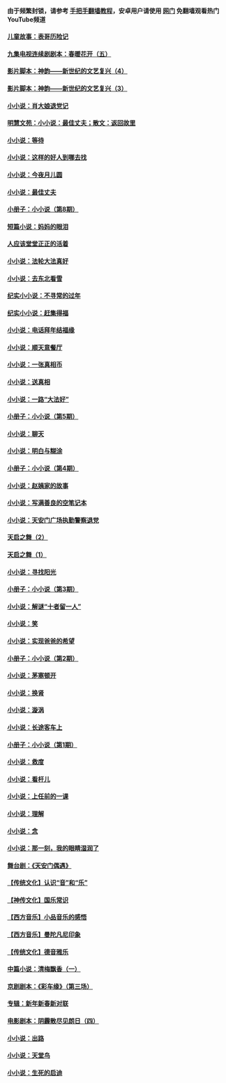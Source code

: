 #### 由于频繁封锁，请参考 [手把手翻墙教程](https://github.com/gfw-breaker/guides/wiki/)，安卓用户请使用 [网门](https://github.com/gfw-breaker/nogfw/blob/master/dl.md?t=07120500) 免翻墙观看热门YouTube频道 

#### [儿童故事：表哥历险记](../pages/328/383535.md?t=07120500) 

#### [九集电视连续剧剧本：春暖花开（五）](../pages/328/275919.md?t=07120500) 

#### [影片脚本：神韵——新世纪的文艺复兴（4）](../pages/328/266089.md?t=07120500) 

#### [影片脚本：神韵——新世纪的文艺复兴（3）](../pages/328/266087.md?t=07120500) 

#### [小小说：肖大娘退党记](../pages/328/239807.md?t=07120500) 

#### [明慧文苑：小小说：最佳丈夫；散文：返回故里](../pages/328/3439.md?t=07120500) 

#### [小小说：等待](../pages/328/223927.md?t=07120500) 

#### [小小说：这样的好人到哪去找](../pages/328/209396.md?t=07120500) 

#### [小小说：今夜月儿圆](../pages/328/193588.md?t=07120500) 

#### [小小说：最佳丈夫](../pages/328/190938.md?t=07120500) 

#### [小册子：小小说（第8期）](../pages/328/188202.md?t=07120500) 

#### [短篇小说：妈妈的眼泪](../pages/328/187712.md?t=07120500) 

#### [人应该堂堂正正的活着](../pages/328/182430.md?t=07120500) 

#### [小小说：法轮大法真好](../pages/328/174669.md?t=07120500) 

#### [小小说：去东北看雪](../pages/328/173882.md?t=07120500) 

#### [纪实小小说：不寻常的过年](../pages/328/173187.md?t=07120500) 

#### [纪实小小说：赶集得福](../pages/328/172652.md?t=07120500) 

#### [小小说：电话拜年结福缘](../pages/328/172533.md?t=07120500) 

#### [小小说：顺天意餐厅](../pages/328/170182.md?t=07120500) 

#### [小小说：一张真相币](../pages/328/169410.md?t=07120500) 

#### [小小说：送真相](../pages/328/166713.md?t=07120500) 

#### [小小说：一路“大法好”](../pages/328/162016.md?t=07120500) 

#### [小册子：小小说（第5期）](../pages/328/161131.md?t=07120500) 

#### [小小说：聊天](../pages/328/159640.md?t=07120500) 

#### [小小说：明白与糊涂](../pages/328/158101.md?t=07120500) 

#### [小册子：小小说（第4期）](../pages/328/158006.md?t=07120500) 

#### [小小说：赵姨家的故事](../pages/328/157843.md?t=07120500) 

#### [小小说：写满善良的空笔记本](../pages/328/157382.md?t=07120500) 

#### [小小说：天安门广场执勤警察退党](../pages/328/156982.md?t=07120500) 

#### [天启之舞（2）](../pages/328/153440.md?t=07120500) 

#### [天启之舞（1）](../pages/328/153439.md?t=07120500) 

#### [小小说：寻找阳光](../pages/328/153065.md?t=07120500) 

#### [小册子：小小说（第3期）](../pages/328/151715.md?t=07120500) 

#### [小小说：解谜“十者留一人”](../pages/328/148967.md?t=07120500) 

#### [小小说：笑](../pages/328/148905.md?t=07120500) 

#### [小小说：实现爸爸的希望](../pages/328/148096.md?t=07120500) 

#### [小册子：小小说（第2期）](../pages/328/147214.md?t=07120500) 

#### [小小说：茅塞顿开](../pages/328/147030.md?t=07120500) 

#### [小小说：换肾](../pages/328/146770.md?t=07120500) 

#### [小小说：漩涡](../pages/328/146683.md?t=07120500) 

#### [小小说：长途客车上](../pages/328/145076.md?t=07120500) 

#### [小册子：小小说（第1期）](../pages/328/143963.md?t=07120500) 

#### [小小说：救度](../pages/328/143927.md?t=07120500) 

#### [小小说：看杆儿](../pages/328/142137.md?t=07120500) 

#### [小小说：上任前的一课](../pages/328/140808.md?t=07120500) 

#### [小小说：理解](../pages/328/140476.md?t=07120500) 

#### [小小说：念](../pages/328/139513.md?t=07120500) 

#### [小小说：那一刻，我的眼睛湿润了](../pages/328/138476.md?t=07120500) 

#### [舞台剧：《天安门偶遇》](../pages/328/117155.md?t=07120500) 

#### [【传统文化】认识“音”和“乐”](../pages/328/108667.md?t=07120500) 

#### [【神传文化】国乐常识](../pages/328/104225.md?t=07120500) 

#### [【西方音乐】小品音乐的感悟](../pages/328/102924.md?t=07120500) 

#### [【西方音乐】曼陀凡尼印象](../pages/328/102922.md?t=07120500) 

#### [【传统文化】德音雅乐](../pages/328/102923.md?t=07120500) 

#### [中篇小说：清梅飘香（一）](../pages/328/101058.md?t=07120500) 

#### [京剧剧本：《彩车缘》（第三场）](../pages/328/96434.md?t=07120500) 

#### [专辑：新年新春新对联](../pages/328/94991.md?t=07120500) 

#### [电影剧本：阴霾散尽见朗日（四）](../pages/328/87081.md?t=07120500) 

#### [小小说：出路](../pages/328/84848.md?t=07120500) 

#### [小小说：天堂鸟](../pages/328/83084.md?t=07120500) 

#### [小小说：生死的启迪](../pages/328/70977.md?t=07120500) 

